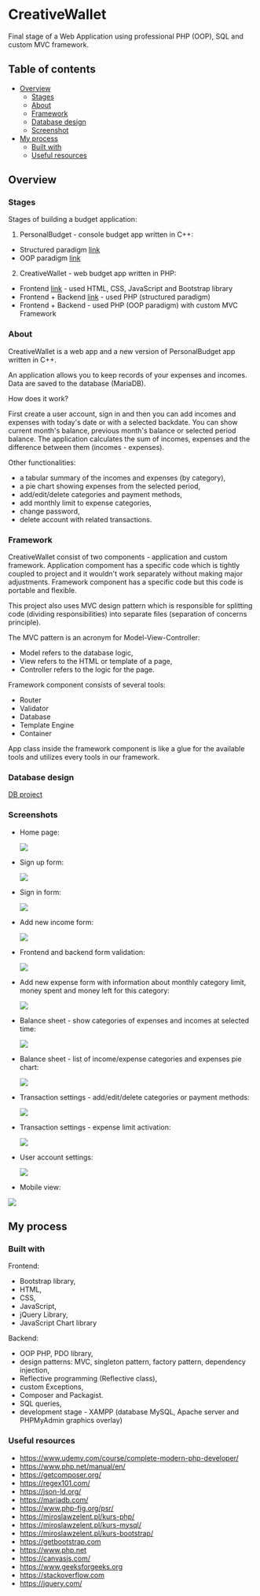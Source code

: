 # CreativeWallet

Final stage of a Web Application using professional PHP (OOP), SQL and custom MVC framework.

## Table of contents

- [Overview](#overview)
  - [Stages](#stages)
  - [About](#about)
  - [Framework](#framework)
  - [Database design](#database-design)
  - [Screenshot](#screenshot)
- [My process](#my-process)
  - [Built with](#built-with)
  - [Useful resources](#useful-resources)

## Overview

### Stages

Stages of building a budget application:

1. PersonalBudget - console budget app written in C++:

- Structured paradigm [link](https://github.com/mateusz-przybyla/PersonalBudget_Structured)
- OOP paradigm [link](https://github.com/mateusz-przybyla/PersonalBudget_ObjectOriented)

2. CreativeWallet - web budget app written in PHP:

- Frontend [link](https://github.com/mateusz-przybyla/CreativeWallet_FE) - used HTML, CSS, JavaScript and Bootstrap library
- Frontend + Backend [link](https://github.com/mateusz-przybyla/CreativeWallet_FE_BE) - used PHP (structured paradigm)
- Frontend + Backend - used PHP (OOP paradigm) with custom MVC Framework

### About

CreativeWallet is a web app and a new version of PersonalBudget app written in C++.

An application allows you to keep records of your expenses and incomes.
Data are saved to the database (MariaDB).

How does it work?

First create a user account, sign in and then you can add incomes and expenses with today's date or with a selected backdate.
You can show current month's balance, previous month's balance or selected period balance. The application calculates the sum of incomes, expenses and the difference between them (incomes - expenses).

Other functionalities:

- a tabular summary of the incomes and expenses (by category),
- a pie chart showing expenses from the selected period,
- add/edit/delete categories and payment methods,
- add monthly limit to expense categories,
- change password,
- delete account with related transactions.

### Framework

CreativeWallet consist of two components - application and custom framework. Application compoment has a specific code which is tightly coupled to project and it wouldn't work separately without making major adjustments. Framework component has a specific code but this code is portable and flexible.

This project also uses MVC design pattern which is responsible for splitting code (dividing responsibilities) into separate files (separation of concerns principle).

The MVC pattern is an acronym for Model-View-Controller:

- Model refers to the database logic,
- View refers to the HTML or template of a page,
- Controller refers to the logic for the page.

Framework component consists of several tools:

- Router
- Validator
- Database
- Template Engine
- Container

App class inside the framework component is like a glue for the available tools and utilizes every tools in our framework.

### Database design

[DB project](https://github.com/mateusz-przybyla/CreativeWallet_FE_BE/blob/main/DB_project.pdf)

### Screenshots

- Home page:

  ![](/readme/home.jpg)

- Sign up form:

  ![](/readme/sign-up.jpg)

- Sign in form:

  ![](/readme/sign-in.jpg)

- Add new income form:

  ![](/readme/add-income.jpg)

- Frontend and backend form validation:

  ![](/readme/form-validation.jpg)

- Add new expense form with information about monthly category limit, money spent and money left for this category:

  ![](/readme/add-expense.jpg)

- Balance sheet - show categories of expenses and incomes at selected time:

  ![](/readme/show-balance1.jpg)

- Balance sheet - list of income/expense categories and expenses pie chart:

  ![](/readme/show-balance2.jpg)

- Transaction settings - add/edit/delete categories or payment methods:

  ![](/readme/transaction-settings.jpg)

- Transaction settings - expense limit activation:

  ![](/readme/expense-limit-activation.jpg)

- User account settings:

  ![](/readme/user-account-settings.jpg)

- Mobile view:

![](/readme/mobile.jpg)

## My process

### Built with

Frontend:

- Bootstrap library,
- HTML,
- CSS,
- JavaScript,
- jQuery Library,
- JavaScript Chart library

Backend:

- OOP PHP, PDO library,
- design patterns: MVC, singleton pattern, factory pattern, dependency injection,
- Reflective programming (Reflective class),
- custom Exceptions,
- Composer and Packagist.
- SQL queries,
- development stage - XAMPP (database MySQL, Apache server and PHPMyAdmin graphics overlay)

### Useful resources

- https://www.udemy.com/course/complete-modern-php-developer/
- https://www.php.net/manual/en/
- https://getcomposer.org/
- https://regex101.com/
- https://json-ld.org/
- https://mariadb.com/
- https://www.php-fig.org/psr/
- https://miroslawzelent.pl/kurs-php/
- https://miroslawzelent.pl/kurs-mysql/
- https://miroslawzelent.pl/kurs-bootstrap/
- https://getbootstrap.com
- https://www.php.net
- https://canvasjs.com/
- https://www.geeksforgeeks.org
- https://stackoverflow.com
- https://jquery.com/
